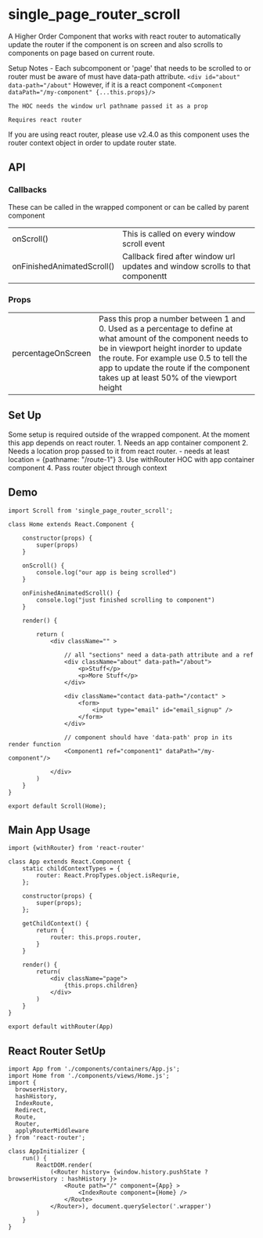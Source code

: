 # single_page_router_scroll
A Higher Order Component that works with react router to automatically update the router if the component is on screen and also scrolls to components on page based on current route.

Setup Notes - 
	Each subcomponent or 'page' that needs to be scrolled to or router must be aware of must have data-path attribute. 
	`<div id="about" data-path="/about"`
	However, if it is a react component
	`<Component dataPath="/my-component" {...this.props}/>`
	
	The HOC needs the window url pathname passed it as a prop
	
	Requires react router
	
If you are using react router, please use v2.4.0 as this component uses the router context object in order to update router state.

<h2>API</h2>

<h3>Callbacks</h3>
These can be called in the wrapped component or can be called by parent component

<table>
	<tr>
		<td>
			onScroll()
		</td>
		<td>
			This is called on every window scroll event
		</td>
	</tr>
	<tr>
		<td>
			onFinishedAnimatedScroll()
		</td>
		<td>
			Callback fired after window url updates and window scrolls to that componentt
		</td>
	</tr>
</table>

<h3>Props</h3>
<table>
	<tr>
		<td>
			percentageOnScreen
		</td>
		<td>
			Pass this prop a number between 1 and 0. Used as a percentage to define at what amount of the component needs to be in viewport height inorder to update the route.
			For example use 0.5 to tell the app to update the route if the component takes up at least 50% of the viewport height
		</td>
	</tr>
</table>

<h2>Set Up</h2>
Some setup is required outside of the wrapped component. At the moment this app depends on react router.
1. Needs an app container component
2. Needs a location prop passed to it from react router.
	- needs at least location = {pathname: "/route-1"}
3. Use withRouter HOC with app container component
4. Pass router object through context

<h2>Demo</h2>

```
import Scroll from 'single_page_router_scroll';

class Home extends React.Component {
	
	constructor(props) {
		super(props)
	}

	onScroll() {
		console.log("our app is being scrolled")
	}

	onFinishedAnimatedScroll() {
		console.log("just finished scrolling to component")
	}
	
	render() {
		
		return (
			<div className="" >
				
				// all "sections" need a data-path attribute and a ref
				<div className="about" data-path="/about">
					<p>Stuff</p>
					<p>More Stuff</p>
				</div>
				
				<div className="contact data-path="/contact" >
					<form>
						<input type="email" id="email_signup" />
					</form>
				</div>
				
				// component should have 'data-path' prop in its render function
				<Component1 ref="component1" dataPath="/my-component"/>
				
			</div>
		)
	}
}

export default Scroll(Home);

```


<h2>Main App Usage</h2>

```
import {withRouter} from 'react-router'

class App extends React.Component {
	static childContextTypes = {
		router: React.PropTypes.object.isRequrie,
	};

	constructor(props) {
		super(props);
	};
	
	getChildContext() {
		return {
			router: this.props.router,
		}
	}
	
	render() {
		return(
			<div className="page">
				{this.props.children}
    		</div>
		)
	}
}

export default withRouter(App)
```

<h2>React Router SetUp</h2>

```
import App from './components/containers/App.js';
import Home from './components/views/Home.js';
import {
  browserHistory,
  hashHistory,
  IndexRoute,
  Redirect,
  Route,
  Router,
  applyRouterMiddleware
} from 'react-router';

class AppInitializer {
	run() {
		ReactDOM.render( 
			(<Router history= {window.history.pushState ? browserHistory : hashHistory }>
				<Route path="/" component={App} >
					<IndexRoute component={Home} />
				</Route>
			</Router>), document.querySelector('.wrapper')
		)
	}
}

```

